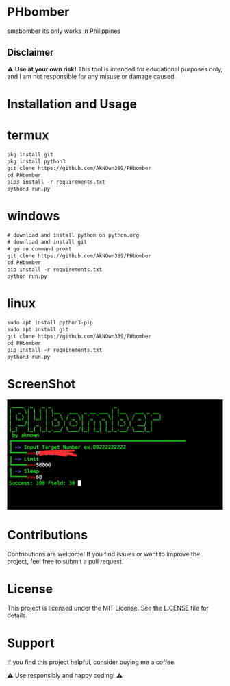# PHbomber
smsbomber its only works in Philippines
## Disclaimer
⚠️ **Use at your own risk!** This tool is intended for educational purposes only, and I am not responsible for any misuse or damage caused.

# Installation and Usage
# termux
```
pkg install git
pkg install python3
git clone https://github.com/AkNOwn389/PHbomber
cd PHbomber
pip3 install -r requirements.txt
python3 run.py
```
# windows
```
# download and install python on python.org
# download and install git
# go on command promt
git clone https://github.com/AkNOwn389/PHbomber
cd PHbomber
pip install -r requirements.txt
python run.py
```
# linux
```
sudo apt install python3-pip
sudo apt install git
git clone https://github.com/AkNOwn389/PHbomber
cd PHbomber
pip install -r requirements.txt
python3 run.py
```
# ScreenShot
![Screenshot](https://github.com/AkNOwn389/PHbomber/blob/main/Screenshot_20221215-005531.jpg)

# Contributions
Contributions are welcome! If you find issues or want to improve the project, feel free to submit a pull request.

# License
This project is licensed under the MIT License. See the LICENSE file for details.

# Support
If you find this project helpful, consider buying me a coffee.

⚠️ Use responsibly and happy coding! ⚠️

<!-- <a href="https://buymeacoffee.com/dariusofficia10" target="_blank"><img src="https://cdn.buymeacoffee.com/buttons/default-orange.png" alt="Buy Me A Coffee" height="41" width="174"></a> -->
